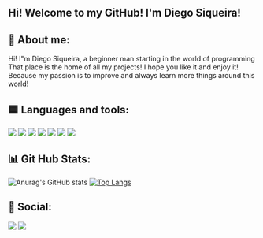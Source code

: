 ## Hi! Welcome to my GitHub! I'm Diego Siqueira!

## 🔹 About me:
Hi! I"m Diego Siqueira, a beginner man starting in the world of programming <br>
That place is the home of all my projects! I hope you like it and enjoy it!<br>
Because my passion is to improve and always learn more things around this world!

## 🟦 Languages and tools:
 <a href = ""><img src="https://img.shields.io/badge/HTML5-E34F26?style=for-the-badge&logo=html5&logoColor=white"></a>
<a href = ""><img src="https://img.shields.io/badge/CSS3-1572B6?style=for-the-badge&logo=css3&logoColor=white"></a>
<a href = ""><img src="https://img.shields.io/badge/JavaScript-F7DF1E?style=for-the-badge&logo=javascript&logoColor=black"></a>
<a href = ""><img src="https://img.shields.io/badge/TypeScript-007ACC?style=for-the-badge&logo=typescript&logoColor=white"></a>
<a href = ""><img src="https://img.shields.io/badge/Angular-DD0031?style=for-the-badge&logo=angular&logoColor=white"></a>
<a href = ""><img src="https://img.shields.io/badge/Microsoft_Excel-217346?style=for-the-badge&logo=microsoft-excel&logoColor=white"></a>
<a href = ""><img src="https://img.shields.io/badge/MySQL-00000F?style=for-the-badge&logo=mysql&logoColor=white"></a>

## 📊 Git Hub Stats:
![Anurag's GitHub stats](https://github-readme-stats.vercel.app/api?username=DiegoSSiqueira&count_private=true&theme=transparent)
[![Top Langs](https://github-readme-stats.vercel.app/api/top-langs/?username=DiegoSSiqueira&count_private=true&theme=transparent)](https://github.com/anuraghazra/github-readme-stats)

## 🔵 Social:
<a href="www.linkedin.com/in/diegosiqueira100" target="_blank"><img src="https://img.shields.io/badge/-LinkedIn-%230077B5?style=for-the-badge&logo=linkedin&logoColor=white" target="_blank"></a> 
  <a href = "diegossiqueira100@gmail.com"><img src="https://img.shields.io/badge/Gmail-D14836?style=for-the-badge&logo=gmail&logoColor=white"></a>



